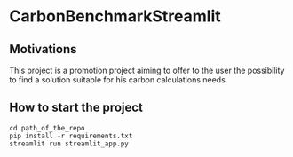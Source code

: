 # CarbonBenchmarkStreamlit

## Motivations
This project is a promotion project aiming to offer to the user the possibility to find a solution suitable for his carbon calculations needs

## How to start the project 

```
cd path_of_the_repo
pip install -r requirements.txt
streamlit run streamlit_app.py
```
